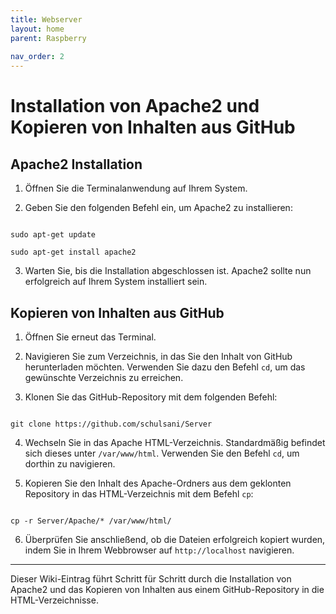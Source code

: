 ```yaml
---
title: Webserver
layout: home
parent: Raspberry
 
nav_order: 2
---
```

# Installation von Apache2 und Kopieren von Inhalten aus GitHub

## Apache2 Installation

1. Öffnen Sie die Terminalanwendung auf Ihrem System.

2. Geben Sie den folgenden Befehl ein, um Apache2 zu installieren:

```

sudo apt-get update

sudo apt-get install apache2

```

3. Warten Sie, bis die Installation abgeschlossen ist. Apache2 sollte nun erfolgreich auf Ihrem System installiert sein.

## Kopieren von Inhalten aus GitHub

1. Öffnen Sie erneut das Terminal.

2. Navigieren Sie zum Verzeichnis, in das Sie den Inhalt von GitHub herunterladen möchten. Verwenden Sie dazu den Befehl `cd`, um das gewünschte Verzeichnis zu erreichen.

3. Klonen Sie das GitHub-Repository mit dem folgenden Befehl:

```

git clone https://github.com/schulsani/Server

```

4. Wechseln Sie in das Apache HTML-Verzeichnis. Standardmäßig befindet sich dieses unter `/var/www/html`. Verwenden Sie den Befehl `cd`, um dorthin zu navigieren.

5. Kopieren Sie den Inhalt des Apache-Ordners aus dem geklonten Repository in das HTML-Verzeichnis mit dem Befehl `cp`:

```

cp -r Server/Apache/* /var/www/html/

```

6. Überprüfen Sie anschließend, ob die Dateien erfolgreich kopiert wurden, indem Sie in Ihrem Webbrowser auf `http://localhost` navigieren.

---

Dieser Wiki-Eintrag führt Schritt für Schritt durch die Installation von Apache2 und das Kopieren von Inhalten aus einem GitHub-Repository in die HTML-Verzeichnisse.

